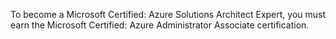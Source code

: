 To become a Microsoft Certified: Azure Solutions Architect Expert, you must earn the Microsoft Certified: Azure Administrator Associate certification.
